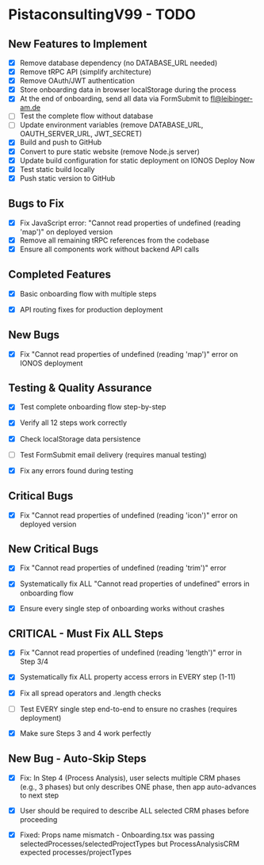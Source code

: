 # PistaconsultingV99 - TODO

## New Features to Implement
- [x] Remove database dependency (no DATABASE_URL needed)
- [x] Remove tRPC API (simplify architecture)
- [x] Remove OAuth/JWT authentication
- [x] Store onboarding data in browser localStorage during the process
- [x] At the end of onboarding, send all data via FormSubmit to fl@leibinger-am.de
- [ ] Test the complete flow without database
- [ ] Update environment variables (remove DATABASE_URL, OAUTH_SERVER_URL, JWT_SECRET)
- [x] Build and push to GitHub
- [x] Convert to pure static website (remove Node.js server)
- [x] Update build configuration for static deployment on IONOS Deploy Now
- [x] Test static build locally
- [x] Push static version to GitHub

## Bugs to Fix
- [x] Fix JavaScript error: "Cannot read properties of undefined (reading 'map')" on deployed version
- [x] Remove all remaining tRPC references from the codebase
- [x] Ensure all components work without backend API calls

## Completed Features
- [x] Basic onboarding flow with multiple steps
- [x] API routing fixes for production deployment



## New Bugs
- [x] Fix "Cannot read properties of undefined (reading 'map')" error on IONOS deployment



## Testing & Quality Assurance
- [x] Test complete onboarding flow step-by-step
- [x] Verify all 12 steps work correctly
- [x] Check localStorage data persistence
- [ ] Test FormSubmit email delivery (requires manual testing)
- [x] Fix any errors found during testing



## Critical Bugs
- [x] Fix "Cannot read properties of undefined (reading 'icon')" error on deployed version



## New Critical Bugs
- [x] Fix "Cannot read properties of undefined (reading 'trim')" error
- [x] Systematically fix ALL "Cannot read properties of undefined" errors in onboarding flow
- [x] Ensure every single step of onboarding works without crashes



## CRITICAL - Must Fix ALL Steps
- [x] Fix "Cannot read properties of undefined (reading 'length')" error in Step 3/4
- [x] Systematically fix ALL property access errors in EVERY step (1-11)
- [x] Fix all spread operators and .length checks
- [ ] Test EVERY single step end-to-end to ensure no crashes (requires deployment)
- [x] Make sure Steps 3 and 4 work perfectly



## New Bug - Auto-Skip Steps
- [x] Fix: In Step 4 (Process Analysis), user selects multiple CRM phases (e.g., 3 phases) but only describes ONE phase, then app auto-advances to next step
- [x] User should be required to describe ALL selected CRM phases before proceeding
- [x] Fixed: Props name mismatch - Onboarding.tsx was passing selectedProcesses/selectedProjectTypes but ProcessAnalysisCRM expected processes/projectTypes

